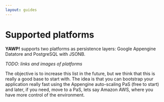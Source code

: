 ```yaml
---
layout: guides
---
```

# Supported platforms

__YAWP!__ supports two platforms as persistence layers: Google Appengine Datatore and PostgreSQL with JSONB.

_TODO: links and images of platforms_

<!--![An image; this is the alt text](/assets/img/platforms/appengine.png)-->

The objective is to increase this list in the future, but we think that this is really a good base to start with.
The idea is that you can bootstrap your application really fast using the Appengine auto-scaling PaS 
(free to start) and later, if you need, move to a PaS, lets say Amazon AWS, where you have more control of the environment.



